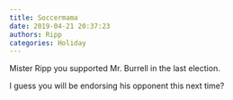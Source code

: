 ```yaml
---
title: Soccermama
date: 2019-04-21 20:37:23
authors: Ripp
categories: Holiday
---
```


 Mister Ripp you supported Mr. Burrell in the last election.

I guess you will be endorsing his opponent this next time?